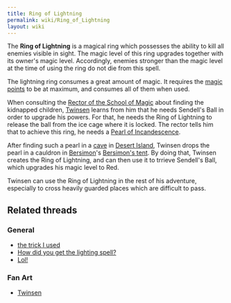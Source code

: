 ```yaml
---
title: Ring of Lightning
permalink: wiki/Ring_of_Lightning
layout: wiki
---
```


The **Ring of Lightning** is a magical ring which possesses the ability
to kill all enemies visible in sight. The magic level of this ring
upgrades together with its owner's magic level. Accordingly, enemies
stronger than the magic level at the time of using the ring do not die
from this spell.

The lightning ring consumes a great amount of magic. It requires the
[magic points](magic_points "wikilink") to be at maximum, and consumes
all of them when used.

When consulting the [Rector of the School of
Magic](Rector_of_the_School_of_Magic "wikilink") about finding the
kidnapped children, [Twinsen](Twinsen "wikilink") learns from him that
he needs Sendell's Ball in order to upgrade his powers. For that, he
needs the Ring of Lightning to release the ball from the ice cage where
it is locked. The rector tells him that to achieve this ring, he needs a
[Pearl of Incandescence](Pearl_of_Incandescence "wikilink").

After finding such a pearl in a
[cave](cave_of_the_pearl_of_incandescence "wikilink") in [Desert
Island](Desert_Island "wikilink"), Twinsen drops the pearl in a cauldron
in [Bersimon](Bersimon "wikilink")'s [Bersimon's
tent](Bersimon's_tent "wikilink"). By doing that, Twinsen creates the
Ring of Lightning, and can then use it to trrieve Sendell's Ball, which
upgrades his magic level to Red.

Twinsen can use the Ring of Lightning in the rest of his adventure,
especially to cross heavily guarded places which are difficult to pass.

## Related threads

### General

- [the trick I used](https://forum.magicball.net/showthread.php?t=3399)
- [How did you get the lighting
  spell?](https://forum.magicball.net/showthread.php?t=3407)
- [Lol!](https://forum.magicball.net/showthread.php?t=2189)

### Fan Art

- [Twinsen](https://forum.magicball.net/showthread.php?t=11287)

